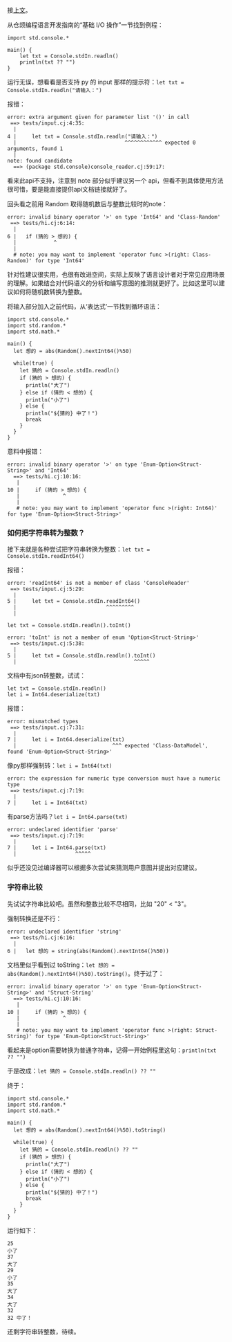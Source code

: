 
接[上文](https://zhuanlan.zhihu.com/p/710551238)。

从仓颉编程语言开发指南的“基础 I/O 操作”一节找到例程：

```
import std.console.*

main() {
    let txt = Console.stdIn.readln()
    println(txt ?? "")
}
```

运行无误，想看看是否支持 py 的 input 那样的提示符：`let txt = Console.stdIn.readln("请输入：")`

报错：

```
error: extra argument given for parameter list '()' in call
 ==> tests/input.cj:4:35:
  | 
4 |     let txt = Console.stdIn.readln("请输入：")
  |                                   ^^^^^^^^^^^^ expected 0 arguments, found 1
  | 
note: found candidate
  ==> (package std.console)console_reader.cj:59:17:
```

看来此api不支持，注意到 note 部分似乎建议另一个 api，但看不到具体使用方法很可惜，要是能直接提供api文档链接就好了。

回头看之前用 Random 取得随机数后与整数比较时的note：
```
error: invalid binary operator '>' on type 'Int64' and 'Class-Random'
 ==> tests/hi.cj:6:14:
  | 
6 |   if (猜的 > 想的) {
  |            ^ 
  | 
  # note: you may want to implement 'operator func >(right: Class-Random)' for type 'Int64'
```

针对性建议很实用，也很有改进空间，实际上反映了语言设计者对于常见应用场景的理解。如果结合对代码语义的分析和编写意图的推测就更好了。比如这里可以建议如何将随机数转换为整数。

将输入部分加入之前代码，从‘表达式’一节找到循环语法：

```
import std.console.*
import std.random.*
import std.math.*

main() {
  let 想的 = abs(Random().nextInt64()%50)

  while(true) {
    let 猜的 = Console.stdIn.readln()
    if (猜的 > 想的) {
      println("大了")
    } else if (猜的 < 想的) {
      println("小了")
    } else {
      println("${猜的} 中了！")
      break
    }
  }
}
```

意料中报错：

```
error: invalid binary operator '>' on type 'Enum-Option<Struct-String>' and 'Int64'
  ==> tests/hi.cj:10:16:
   | 
10 |     if (猜的 > 想的) {
   |              ^ 
   | 
   # note: you may want to implement 'operator func >(right: Int64)' for type 'Enum-Option<Struct-String>'
```

### 如何把字符串转为整数？

接下来就是各种尝试把字符串转换为整数：`let txt = Console.stdIn.readInt64()`

报错：
```
error: 'readInt64' is not a member of class 'ConsoleReader'
 ==> tests/input.cj:5:29:
  | 
5 |     let txt = Console.stdIn.readInt64()
  |                             ^^^^^^^^^ 
  | 
```

`let txt = Console.stdIn.readln().toInt()`

```
error: 'toInt' is not a member of enum 'Option<Struct-String>'
 ==> tests/input.cj:5:38:
  | 
5 |     let txt = Console.stdIn.readln().toInt()
  |                                      ^^^^^ 
```

文档中有json转整数，试试：

```
let txt = Console.stdIn.readln()
let i = Int64.deserialize(txt)
```

报错：

```
error: mismatched types
 ==> tests/input.cj:7:31:
  | 
7 |     let i = Int64.deserialize(txt)
  |                               ^^^ expected 'Class-DataModel', found 'Enum-Option<Struct-String>'
```

像py那样强制转：`let i = Int64(txt)`

```
error: the expression for numeric type conversion must have a numeric type
 ==> tests/input.cj:7:19:
  | 
7 |     let i = Int64(txt)
```

有parse方法吗？`let i = Int64.parse(txt)`

```
error: undeclared identifier 'parse'
 ==> tests/input.cj:7:19:
  | 
7 |     let i = Int64.parse(txt)
  |                   ^^^^^ 
```

似乎还没见过编译器可以根据多次尝试来猜测用户意图并提出对应建议。

### 字符串比较

先试试字符串比较吧。虽然和整数比较不尽相同，比如 "20" < "3"。

强制转换还是不行：

```
error: undeclared identifier 'string'
 ==> tests/hi.cj:6:16:
  | 
6 |   let 想的 = string(abs(Random().nextInt64()%50))
```

文档里似乎看到过 toString：`let 想的 = abs(Random().nextInt64()%50).toString()`。终于过了：

```
error: invalid binary operator '>' on type 'Enum-Option<Struct-String>' and 'Struct-String'
  ==> tests/hi.cj:10:16:
   | 
10 |     if (猜的 > 想的) {
   |              ^ 
   | 
   # note: you may want to implement 'operator func >(right: Struct-String)' for type 'Enum-Option<Struct-String>'
```

看起来是option需要转换为普通字符串，记得一开始例程里这句：`println(txt ?? "")`

于是改成：`let 猜的 = Console.stdIn.readln() ?? ""`

终于：

```
import std.console.*
import std.random.*
import std.math.*

main() {
  let 想的 = abs(Random().nextInt64()%50).toString()

  while(true) {
    let 猜的 = Console.stdIn.readln() ?? ""
    if (猜的 > 想的) {
      println("大了")
    } else if (猜的 < 想的) {
      println("小了")
    } else {
      println("${猜的} 中了！")
      break
    }
  }
}
```

运行如下：
```
25
小了
37
大了
29
小了
35
大了
34
大了
32
32 中了！
```

还剩字符串转整数，待续。